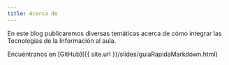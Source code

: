 ```yaml
---
title: Acerca de
---
```



En este blog publicaremos diversas temáticas acerca de cómo integrar las Tecnologías de la Información al aula.

Encuéntranos en [GitHub]({{ site.url }}/slides/guiaRapidaMarkdown.html)
